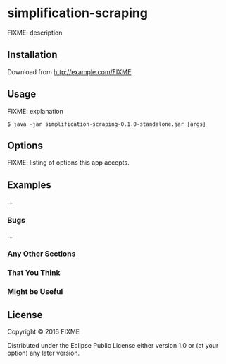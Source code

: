 # simplification-scraping

FIXME: description

## Installation

Download from http://example.com/FIXME.

## Usage

FIXME: explanation

    $ java -jar simplification-scraping-0.1.0-standalone.jar [args]

## Options

FIXME: listing of options this app accepts.

## Examples

...

### Bugs

...

### Any Other Sections
### That You Think
### Might be Useful

## License

Copyright © 2016 FIXME

Distributed under the Eclipse Public License either version 1.0 or (at
your option) any later version.

